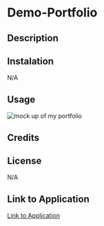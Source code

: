 # Demo-Portfolio

## Description

## Instalation
N/A

## Usage

![mock up of my portfolio](./assets/images/mock-up.png)

## Credits

## License
N/A

## Link to Application
[Link to Application](https:cgordon5025.github.io/Demo-Portfolio)